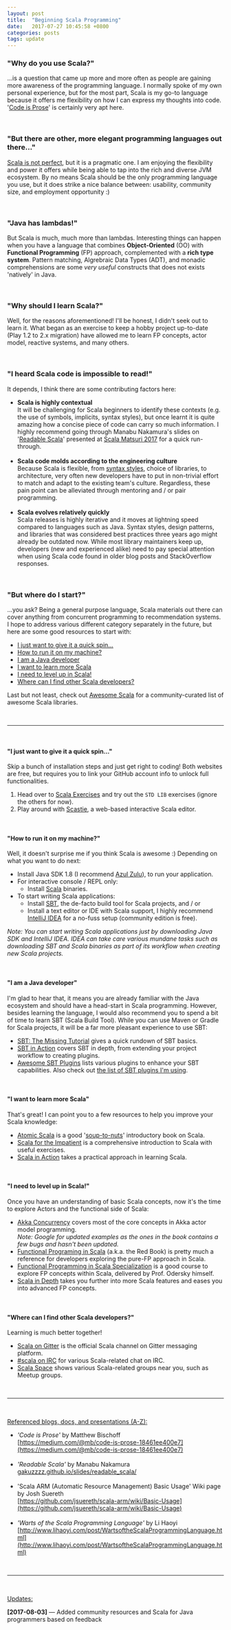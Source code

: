 ```yaml
---
layout: post
title:  "Beginning Scala Programming"
date:   2017-07-27 10:45:58 +0800
categories: posts
tags: update
---
```

### "Why do you use Scala?"

&hellip;is a question that came up more and more often as people are gaining more awareness of the programming language. I normally spoke of my own personal experience, but for the most part, Scala is my go-to language because it offers me flexibility on how I can express my thoughts into code. '[Code is Prose](https://medium.com/@mb/code-is-prose-18461ee400e7)' is certainly very apt here. <!--more-->

<br>

### "But there are other, more elegant programming languages out there&hellip;"

[Scala is not perfect](http://www.lihaoyi.com/post/WartsoftheScalaProgrammingLanguage.html), but it is a pragmatic one. I am enjoying the flexibility and power it offers while being able to tap into the rich and diverse JVM ecosystem. By no means Scala should be the only programming language you use, but it does strike a nice balance between: usability, community size, and employment opportunity :)

<br>

### "Java has lambdas!"

But Scala is much, much more than lambdas. Interesting things can happen when you have a language that combines __Object-Oriented__ (OO) with __Functional Programming__ (FP) approach, complemented with a __rich type system__. Pattern matching, Algrebraic Data Types (ADT), and monadic comprehensions are some *very useful* constructs that does not exists 'natively' in Java.

<br>

### "Why should I learn Scala?"

Well, for the reasons aforementioned! I'll be honest, I didn't seek out to learn it. What began as an exercise to keep a hobby project up-to-date (Play 1.2 to 2.x migration) have allowed me to learn FP concepts, actor model, reactive systems, and many others.

<br>

### "I heard Scala code is impossible to read!"

It depends, I think there are some contributing factors here:

* __Scala is highly contextual__<br>It will be challenging for Scala beginners to identify these contexts (e.g. the use of symbols, implicits, syntax styles), but once learnt it is quite amazing how a concise piece of code can carry so much information. I highly recommend going through Manabu Nakamura's slides on '[Readable Scala](http://gakuzzzz.github.io/slides/readable_scala/)' presented at [Scala Matsuri 2017](http://2017.scalamatsuri.org/index_en.html) for a quick run-through.
<br><br>
* __Scala code molds according to the engineering culture__<br>Because Scala is flexible, from [syntax styles](https://github.com/jsuereth/scala-arm/wiki/Basic-Usage), choice of libraries, to architecture, very often new developers have to put in non-trivial effort to match and adapt to the existing team's culture. Regardless, these pain point can be alleviated through mentoring and / or pair programming.
<br><br>
* __Scala evolves relatively quickly__<br>Scala releases is highly iterative and it moves at lightning speed compared to languages such as Java. Syntax styles, design patterns, and libraries that was considered best practices three years ago might already be outdated now. While most library maintainers keep up, developers (new and experienced alike) need to pay special attention when using Scala code found in older blog posts and StackOverflow responses.

<br>

### "But where do I start?"

&hellip;you ask? Being a general purpose language, Scala materials out there can cover anything from concurrent programming to recommendation systems. I hope to address various different category separately in the future, but here are some good resources to start with:

* [I just want to give it a quick spin&hellip;](#i-just-want-to-give-it-a-quick-spin)
* [How to run it on my machine?](#how-to-run-it-on-my-machine)
* [I am a Java developer](#i-am-a-java-developer)
* [I want to learn more Scala](#i-want-to-learn-more-scala)
* [I need to level up in Scala!](#i-need-to-level-up-in-scala)
* [Where can I find other Scala developers?](#where-can-i-find-other-scala-developers)

Last but not least, check out [Awesome Scala](https://github.com/lauris/awesome-scala) for a community-curated list of awesome Scala libraries.

<br>

---

<br>

#### "I just want to give it a quick spin&hellip;"

Skip a bunch of installation steps and just get right to coding! Both websites are free, but requires you to link your GitHub account info to unlock full functionalities.

1. Head over to [Scala Exercises](https://www.scala-exercises.org/) and try out the `STD LIB` exercises (ignore the others for now).
1. Play around with [Scastie](https://scastie.scala-lang.org/), a web-based interactive Scala editor.

<br>

#### "How to run it on my machine?"

Well, it doesn't surprise me if you think Scala is awesome :) Depending on what you want to do next:

* Install Java SDK 1.8 (I recommend [Azul Zulu](http://www.azul.com/downloads/zulu/)), to run your application.
* For interactive console / REPL only:
   * Install [Scala](http://scala-lang.org/download/) binaries.
* To start writing Scala applications: 
   * Install [SBT](http://www.scala-sbt.org/), the de-facto build tool for Scala projects, and / or
   * Install a text editor or IDE with Scala support, I highly recommend [IntelliJ IDEA](https://www.jetbrains.com/idea/) for a no-fuss setup (community edition is free).

*Note: You can start writing Scala applications just by downloading Java SDK and IntelliJ IDEA. IDEA can take care various mundane tasks such as downloading SBT and Scala binaries as part of its workflow when creating new Scala projects.*

<br>

#### "I am a Java developer"

I'm glad to hear that, it means you are already familiar with the Java ecosystem and should have a head-start in Scala programming. However, besides learning the language, I would also recommend you to spend a bit of time to learn SBT (Scala Build Tool). While you can use Maven or Gradle for Scala projects, it will be a far more pleasant experience to use SBT:

* [SBT: The Missing Tutorial](https://github.com/shekhargulati/52-technologies-in-2016/blob/master/02-sbt/README.md) gives a quick rundown of SBT basics.
* [SBT in Action](https://www.manning.com/books/sbt-in-action) covers SBT in depth, from extending your project workflow to creating plugins.
* [Awesome SBT Plugins](https://github.com/meloniasty/awesome-sbt-plugins) lists various plugins to enhance your SBT capabilities. Also check out [the list of SBT plugins I'm using](http://www.hhandoko.com/notes.html#sbt-plugins).

<br>

#### "I want to learn more Scala"

That's great! I can point you to a few resources to help you improve your Scala knowledge:

* [Atomic Scala](http://atomicscala.com/) is a good '[soup-to-nuts](https://en.wikipedia.org/wiki/Soup_to_nuts)' introductory book on Scala.
* [Scala for the Impatient](http://www.horstmann.com/scala/index.html) is a comprehensive introduction to Scala with useful exercises.
* [Scala in Action](https://www.manning.com/books/scala-in-action) takes a practical approach in learning Scala.

<br>

#### "I need to level up in Scala!"

Once you have an understanding of basic Scala concepts, now it's the time to explore Actors and the functional side of Scala:

* [Akka Concurrency](https://www.artima.com/shop/akka_concurrency) covers most of the core concepts in Akka actor model programming.<br>*Note: Google for updated examples as the ones in the book contains a few bugs and hasn't been updated.*
* [Functional Programing in Scala](https://www.manning.com/books/functional-programming-in-scala) (a.k.a. the Red Book) is pretty much a reference for developers exploring the pure-FP approach in Scala.
* [Functional Programming in Scala Specialization](https://www.coursera.org/specializations/scala) is a good course to explore FP concepts within Scala, delivered by Prof. Odersky himself.
* [Scala in Depth](https://www.manning.com/books/scala-in-depth) takes you further into more Scala features and eases you into advanced FP concepts.

<br>

#### "Where can I find other Scala developers?"

Learning is much better together! 

* [Scala on Gitter](https://gitter.im/scala/scala) is the official Scala channel on Gitter messaging platform.
* [#scala on IRC](irc://irc.freenode.net/#scala) for various Scala-related chat on IRC.
* [Scala Space](http://scala.space/) shows various Scala-related groups near you, such as Meetup groups.

<br>

---

<br>

<u>Referenced blogs, docs, and presentations (A-Z):</u>

* *'Code is Prose'* by Matthew Bischoff<br>[https://medium.com/@mb/code-is-prose-18461ee400e7](https://medium.com/@mb/code-is-prose-18461ee400e7)
<br><br>
* *'Readable Scala'* by Manabu Nakamura<br>[gakuzzzz.github.io/slides/readable_scala/](gakuzzzz.github.io/slides/readable_scala/)
<br><br>
* 'Scala ARM (Automatic Resource Management) Basic Usage' Wiki page by Josh Suereth<br>[https://github.com/jsuereth/scala-arm/wiki/Basic-Usage](https://github.com/jsuereth/scala-arm/wiki/Basic-Usage)
<br><br>
* *'Warts of the Scala Programming Language'* by Li Haoyi<br>[http://www.lihaoyi.com/post/WartsoftheScalaProgrammingLanguage.html](http://www.lihaoyi.com/post/WartsoftheScalaProgrammingLanguage.html)

<br>

---

<br>

<u>Updates:</u>

__[2017-08-03]__ &mdash; Added community resources and Scala for Java programmers based on feedback